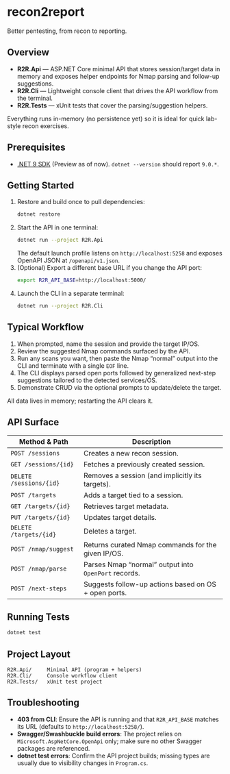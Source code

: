 # recon2report
Better pentesting, from recon to reporting.

## Overview
- **R2R.Api** — ASP.NET Core minimal API that stores session/target data in memory and exposes helper endpoints for Nmap parsing and follow-up suggestions.
- **R2R.Cli** — Lightweight console client that drives the API workflow from the terminal.
- **R2R.Tests** — xUnit tests that cover the parsing/suggestion helpers.

Everything runs in-memory (no persistence yet) so it is ideal for quick lab-style recon exercises.

## Prerequisites
- [.NET 9 SDK](https://dotnet.microsoft.com/) (Preview as of now). `dotnet --version` should report `9.0.*`.

## Getting Started
1. Restore and build once to pull dependencies:
   ```bash
   dotnet restore
   ```
2. Start the API in one terminal:
   ```bash
   dotnet run --project R2R.Api
   ```
   The default launch profile listens on `http://localhost:5258` and exposes OpenAPI JSON at `/openapi/v1.json`.
3. (Optional) Export a different base URL if you change the API port:
   ```bash
   export R2R_API_BASE=http://localhost:5000/
   ```
4. Launch the CLI in a separate terminal:
   ```bash
   dotnet run --project R2R.Cli
   ```

## Typical Workflow
1. When prompted, name the session and provide the target IP/OS.
2. Review the suggested Nmap commands surfaced by the API.
3. Run any scans you want, then paste the Nmap “normal” output into the CLI and terminate with a single `EOF` line.
4. The CLI displays parsed open ports followed by generalized next-step suggestions tailored to the detected services/OS.
5. Demonstrate CRUD via the optional prompts to update/delete the target.

All data lives in memory; restarting the API clears it.

## API Surface
| Method & Path            | Description                                              |
| ------------------------ | -------------------------------------------------------- |
| `POST /sessions`         | Creates a new recon session.                             |
| `GET /sessions/{id}`     | Fetches a previously created session.                    |
| `DELETE /sessions/{id}`  | Removes a session (and implicitly its targets).          |
| `POST /targets`          | Adds a target tied to a session.                         |
| `GET /targets/{id}`      | Retrieves target metadata.                               |
| `PUT /targets/{id}`      | Updates target details.                                  |
| `DELETE /targets/{id}`   | Deletes a target.                                        |
| `POST /nmap/suggest`     | Returns curated Nmap commands for the given IP/OS.       |
| `POST /nmap/parse`       | Parses Nmap “normal” output into `OpenPort` records.     |
| `POST /next-steps`       | Suggests follow-up actions based on OS + open ports.     |

## Running Tests
```bash
dotnet test
```

## Project Layout
```
R2R.Api/     Minimal API (program + helpers)
R2R.Cli/     Console workflow client
R2R.Tests/   xUnit test project
```

## Troubleshooting
- **403 from CLI**: Ensure the API is running and that `R2R_API_BASE` matches its URL (defaults to `http://localhost:5258/`).
- **Swagger/Swashbuckle build errors**: The project relies on `Microsoft.AspNetCore.OpenApi` only; make sure no other Swagger packages are referenced.
- **dotnet test errors**: Confirm the API project builds; missing types are usually due to visibility changes in `Program.cs`.
